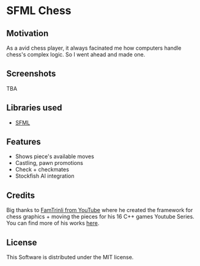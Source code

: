 # SFML Chess
## Motivation

As a avid chess player, it always facinated me how computers handle chess's complex logic. So I went ahead and made one.

## Screenshots

TBA

## Libraries used

- [SFML](https://www.sfml-dev.org/index.php)

## Features

- Shows piece's available moves
- Castling, pawn promotions
- Check + checkmates
- Stockfish AI integration

## Credits

Big thanks to [FamTrinli from YouTube](https://www.youtube.com/watch?v=_4EuZI8Q8cs&ab_channel=FamTrinli) where he created the framework for chess graphics + moving the pieces for his 16 C++ games Youtube Series. You can find more of his works [here](https://www.youtube.com/channel/UCC7qpnId5RIQruKDJOt2exw).

## License 

This Software is distributed under the MIT license.
